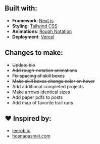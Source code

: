 ## Built with:

- **Framework**: [Next.js](https://nextjs.org/)
- **Styling**: [Tailwind CSS](https://tailwindcss.com)
- **Animations**: [Rough Notation](https://github.com/rough-stuff/rough-notation)
- **Deployment**: [Vercel](https://vercel.com/)

## Changes to make:

- ~~Update bio~~
- ~~Add rough-notation animations~~
- ~~Fix spacing of skill boxes~~
- ~~Make skill boxes change color on hover~~
- Add additional completed projects
- Make arrows identical sizes
- Add paper pdfs to posts
- Add map of favorite trail runs

## ❤️ Inspired by:

- [leerob.io](https://github.com/leerob/leerob.io)
- [hosnaqasmei.com](https://github.com/hqasmei/portfolio)
